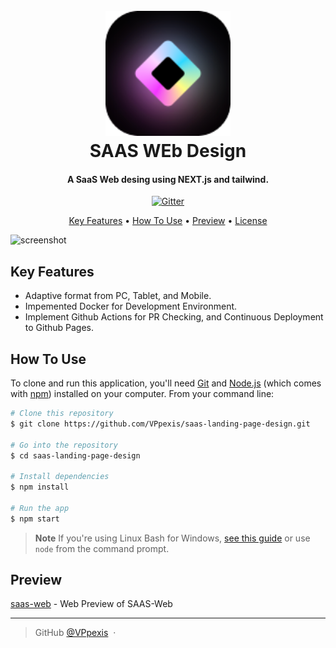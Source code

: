 
<h1 align="center">
  <br>
  <a href="https://vppexis.github.io/saas-landing-page-design/"><img src="https://github.com/VPpexis/saas-landing-page-design/blob/main/src/assets/logosaas.png?raw=true" alt="Markdownify" width="200"></a>
  <br>
  SAAS WEb Design
  <br>
</h1>

<h4 align="center">A SaaS Web desing using NEXT.js and tailwind.</h4>

<p align="center">
  <a href="">
    <img src="https://badge.fury.io/js/npm.svg"
         alt="Gitter">
  </a>
</p>

<p align="center">
  <a href="#key-features">Key Features</a> •
  <a href="#how-to-use">How To Use</a> •
  <a href="#preview">Preview</a> •
  <a href="#license">License</a>
</p>

![screenshot](https://i.imgur.com/6MLfteK.gif)

## Key Features

* Adaptive format from PC, Tablet, and Mobile.
* Impemented Docker for Development Environment.
* Implement Github Actions for PR Checking, and Continuous Deployment to Github Pages.

## How To Use

To clone and run this application, you'll need [Git](https://git-scm.com) and [Node.js](https://nodejs.org/en/download/) (which comes with [npm](http://npmjs.com)) installed on your computer. From your command line:

```bash
# Clone this repository
$ git clone https://github.com/VPpexis/saas-landing-page-design.git

# Go into the repository
$ cd saas-landing-page-design

# Install dependencies
$ npm install

# Run the app
$ npm start
```

> **Note**
> If you're using Linux Bash for Windows, [see this guide](https://www.howtogeek.com/261575/how-to-run-graphical-linux-desktop-applications-from-windows-10s-bash-shell/) or use `node` from the command prompt.

## Preview

[saas-web](https://vppexis.github.io/saas-landing-page-design/) - Web Preview of SAAS-Web

---

> GitHub [@VPpexis](https://github.com/VPpexis) &nbsp;&middot;&nbsp;

